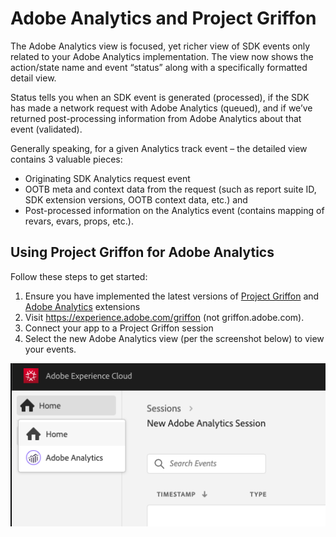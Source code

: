 # Adobe Analytics and Project Griffon

The Adobe Analytics view is focused, yet richer view of SDK events only related to your Adobe Analytics implementation. The view now shows the action/state name and event “status” along with a specifically formatted detail view. 

Status tells you when an SDK event is generated \(processed\), if the SDK has made a network request with Adobe Analytics \(queued\), and if we’ve returned post-processing information from Adobe Analytics about that event \(validated\).

Generally speaking, for a given Analytics track event – the detailed view contains 3 valuable pieces:

* Originating SDK Analytics request event
* OOTB meta and context data from the request \(such as report suite ID, SDK extension versions, OOTB context data, etc.\) and
* Post-processed information on the Analytics event \(contains mapping of revars, evars, props, etc.\).

## Using Project Griffon for Adobe Analytics

Follow these steps to get started:

1. Ensure you have implemented the latest versions of [Project Griffon](../set-up-project-griffon.md) and [Adobe Analytics](../../../using-mobile-extensions/adobe-analytics/) extensions
2. Visit https://experience.adobe.com/griffon \(not griffon.adobe.com\).
3. Connect your app to a Project Griffon session
4. Select the new Adobe Analytics view \(per the screenshot below\) to view your events.

![](../../../.gitbook/assets/screen-shot-2020-01-13-at-12.04.14-pm.png)



